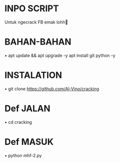 # INPO SCRIPT
Untuk ngecrack FB emak lohh🤗
# BAHAN-BAHAN
 • apt update && apt upgrade -y apt install git python -y
# INSTALATION
 • git clone https://github.com/Al-Vino/cracking
# Def JALAN
 • cd cracking
# Def MASUK
 • python mhf-2.py

